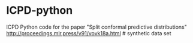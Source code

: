 # ICPD-python
ICPD Python code for the paper "Split conformal predictive distributions" http://proceedings.mlr.press/v91/vovk18a.html # synthetic data set
